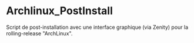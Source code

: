 # Archlinux_PostInstall
Script de post-installation avec une interface graphique (via Zenity) pour la rolling-release "ArchLinux".
